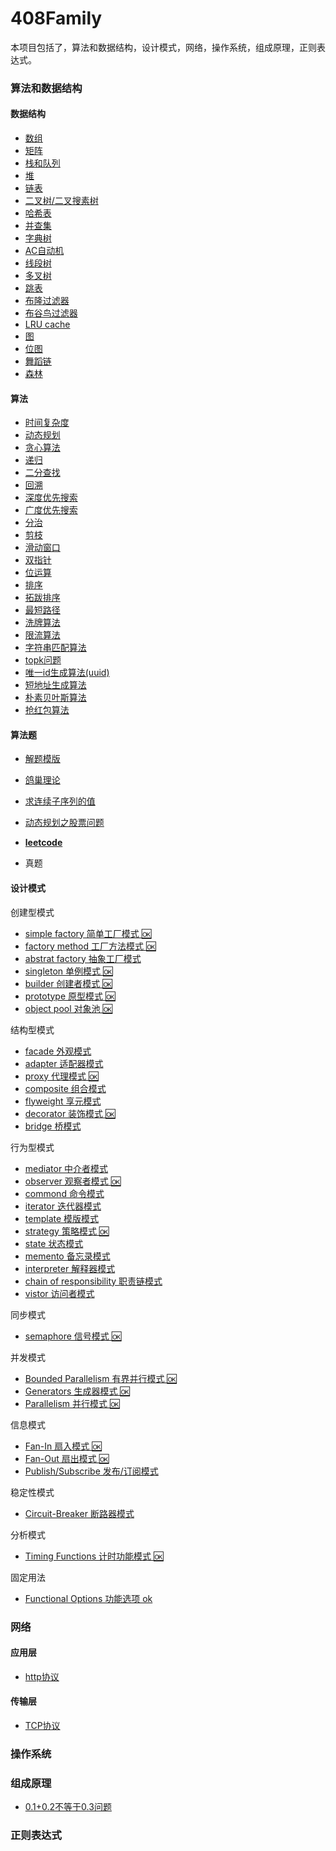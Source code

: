 # 408Family
本项目包括了，算法和数据结构，设计模式，网络，操作系统，组成原理，正则表达式。
### 算法和数据结构
#### 数据结构
-  [数组](./算法/数据结构/数组.md)
-  [矩阵](./算法/数据结构/矩阵.md)
-  [栈和队列](./算法/数据结构/栈和队列.md)
-  [堆](./算法/数据结构/堆.md)
-  [链表](./算法/数据结构/链表.md)
-  [二叉树/二叉搜素树](./算法/数据结构/二叉树.md)
-  [哈希表](./算法/数据结构/哈希表.md)
-  [并查集](./算法/数据结构/并查集.md)
-  [字典树](./算法/数据结构/字典树.md)
-  [AC自动机](./算法/数据结构/AC自动机.md)
-  [线段树](./算法/数据结构/线段树.md)
-  [多叉树](./算法/数据结构/多叉树.md)
-  [跳表](./算法/数据结构/跳表.md)
-  [布隆过滤器](./算法/数据结构/布隆过滤器.md)
-  [布谷鸟过滤器](./算法/数据结构/布谷鸟过滤器.md)
-  [LRU cache](./算法/数据结构/lru.md)
-  [图](./算法/数据结构/图.md)
-  [位图](./算法/数据结构/位图.md)
-  [舞蹈链](./算法/数据结构/舞蹈链.md)
-  [森林](./算法/数据结构/森林.md)
#### 算法
- [时间复杂度](./算法/算法/时间复杂度.md)
- [动态规划](./算法/算法/dp.md)
- [贪心算法](./算法/算法/贪心算法.md)
- [递归](./算法/算法/递归.md)
- [二分查找](./算法/算法/二分查找.md)
- [回溯](./算法/算法/回溯.md)
- [深度优先搜索](./算法/算法/深度优先.md)
- [广度优先搜索](./算法/算法/广度优先.md)
- [分治](./算法/算法/分治.md)
- [剪枝](./算法/算法/剪枝.md)
- [滑动窗口](./算法/算法/滑动窗口.md)
- [双指针](./算法/算法/双指针.md)
- [位运算](./算法/算法/位运算.md)
- [排序](./算法/算法/排序.md)
- [拓跋排序](./算法/算法/拓跋排序.md)
- [最短路径](./算法/算法/最短路径.md)
- [洗牌算法](./算法/算法/洗牌算法.md)
- [限流算法](./算法/算法/限流算法.md)
- [字符串匹配算法](./算法/算法/字符串匹配算法.md)
- [topk问题](./算法/算法/topk问题.md)
- [唯一id生成算法(uuid)](./算法/算法/唯一id生成算法.md)
- [短地址生成算法](./算法/算法/短地址生成算法.md)
- [朴素贝叶斯算法](./算法/算法/朴素贝叶斯算法.md)
- [抢红包算法](./算法/算法/抢红包算法.md)

#### 算法题
- [解题模版](./算法/算法题/解题模版.md)
- [鸽巢理论](./算法/算法题/鸽巢理论.md)
- [求连续子序列的值](./算法/算法题/连续.md)
- [动态规划之股票问题](./算法/算法题/动态规划之股票问题.md)

- [**leetcode**](./算法/算法题/leetcode)
- 真题
#### 设计模式

创建型模式

- [simple factory 简单工厂模式 :ok:](./简单工厂模式.md)
- [factory method 工厂方法模式 :ok:](./工厂方法模式.md)
- [abstrat factory 抽象工厂模式](./抽象工厂模式.md)
- [singleton 单例模式 :ok:](./单例模式.md)
- [builder 创建者模式 :ok:](./创建者模式.md)
- [prototype 原型模式 :ok:](./原型模式.md)
- [object pool 对象池 :ok:](./对象池模式.md)

结构型模式

- [facade 外观模式](./外观模式.md)
- [adapter 适配器模式](./适配器模式.md)
- [proxy 代理模式 :ok:](./代理模式.md)
- [composite 组合模式](./.md)
- [flyweight 享元模式](./享元模式.md)
- [decorator 装饰模式 :ok:](./装饰模式.md)
- [bridge 桥模式](./桥模式.md)
 
 行为型模式

- [mediator 中介者模式](./中介者模式.md)
- [observer 观察者模式 :ok:](./观察者模式.md)
- [commond 命令模式](./命令模式.md)
- [iterator 迭代器模式](./迭代器模式.md)
- [template 模版模式](./模版模式.md)
- [strategy 策略模式 :ok:](./策略模式.md)
- [state 状态模式](./状态模式.md)
- [memento 备忘录模式](./备忘录模式.md)
- [interpreter 解释器模式](./解释器模式.md)
- [chain of responsibility 职责链模式](./职责链模式.md)
- [vistor 访问者模式](./访问者模式.md)
 
 同步模式

- [semaphore 信号模式 :ok:](./信号模式.md)

并发模式

- [Bounded Parallelism 有界并行模式 :ok:](./有界并行模式.md)
- [Generators 生成器模式 :ok:](./生成器模式.md)
- [Parallelism 并行模式 :ok:](./并行模式.md)
 
 信息模式

- [Fan-In 扇入模式 :ok:](./扇入模式.md)
- [Fan-Out 扇出模式 :ok:](./扇出模式.md)
- [Publish/Subscribe 发布/订阅模式 ](./发布订阅模式.md)
 
 稳定性模式

- [Circuit-Breaker 断路器模式 ](./断路器模式.md)
 
 分析模式

- [Timing Functions 计时功能模式 :ok:](./计时功能模式.md)
 
 固定用法

- [Functional Options 功能选项 ok](./功能选项.md)

### 网络
#### 应用层
- [http协议](./网络/应用层/HTTP协议.md)
#### 传输层
- [TCP协议](./网络/传输层/TCP协议.md)
### 操作系统
### 组成原理
- [0.1+0.2不等于0.3问题](./组成原理/0.1+0.2问题.md)
### 正则表达式